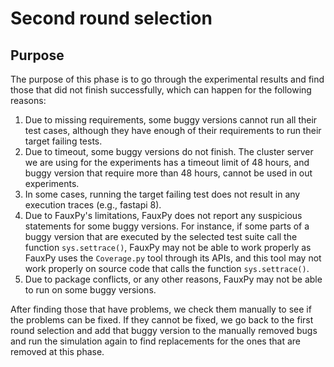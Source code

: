 # Second round selection

## Purpose

The purpose of this phase is to go through the experimental 
results and find those that did not finish successfully, which
can happen for the following reasons:

1. Due to missing requirements, some buggy versions cannot run all their
test cases, although they have enough of their requirements to run
their target failing tests.
2. Due to timeout, some buggy versions do not finish. The cluster server
we are using for the experiments has a timeout limit of 48 hours, and buggy
version that require more than 48 hours, cannot be used in out experiments.
3. In some cases, running the target failing test does not result in any
execution traces (e.g., fastapi 8).
4. Due to FauxPy's limitations, FauxPy does not
report any suspicious statements for some buggy versions. For instance,
if some parts of a buggy version that are executed by the selected test suite call
the function `sys.settrace()`, FauxPy may not be able to work properly as
FauxPy uses the `Coverage.py` tool through its APIs, and this tool may not
work properly on source code that calls the function `sys.settrace()`.
4. Due to package conflicts, or any other reasons, FauxPy may not
be able to run on some buggy versions.

After finding those that have problems, we check them manually to see if the 
problems can be fixed. If they cannot be fixed, we go back to 
the first round selection and add that buggy version to the 
manually removed bugs and run the simulation again
to find replacements for the ones that are removed at this phase.
